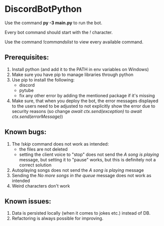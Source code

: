 ﻿# DiscordBotPython


Use the command **py -3 main.py** to run the bot.

Every bot command should start with the *!* character.

Use the command *!commandslist* to view every available command.

## Prerequisites:

1. Install python (and add it to the PATH in env variables on Windows)
2. Make sure you have pip to manage libraries through python
3. Use pip to install the following:
    - discord
    - pytube
    - fix any other error by adding the mentioned package if it's missing
4. Make sure, that when you deploy the bot, the error messages displayed to the users need to be adjusted to not explicitly show the error due to security reasons (so change *await ctx.send(exception)* to *await ctx.send(errorMessage)*)

## Known bugs:

1. The *!skip* command does not work as intended:
    - the files are not deleted
    - setting the client voice to "stop" does not send the *A song is playing* message, but setting it to "pause" works, but this is definitely not a correct solution
2. Autoplaying songs does not send the *A song is playing* message
3. Sending the *No more songs in the queue* message does not work as intended
4. Weird characters don't work

## Known issues:

1. Data is persisted locally (when it comes to jokes etc.) instead of DB.
2. Refactoring is always possible for improving.
